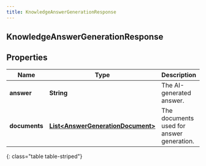 ```yaml
---
title: KnowledgeAnswerGenerationResponse
---
```

## KnowledgeAnswerGenerationResponse


## Properties

| Name | Type | Description | Notes |
| ------------ | ------------- | ------------- | ------------- |
| **answer** | <!----><!---->**String**<!----> | The AI-generated answer. |  [optional] |
| **documents** | <!----><!---->[**List&lt;AnswerGenerationDocument&gt;**](AnswerGenerationDocument.html)<!----> | The documents used for answer generation. |  [optional] |
{: class="table table-striped"}



